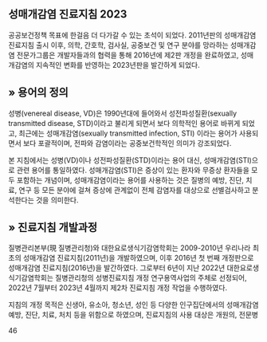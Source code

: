 ## 성매개감염 진료지침 2023

공공보건정책 목표에 한걸음 더 다가갈 수 있는 초석이 되었다.
2011년판의 성매개감염 진료지침 출시 이후, 의학, 간호학, 검사실, 공중보건 및 연구 분야를 망라하는 성매개감염 전문가그룹은 개발자들과의 협력을 통해 2016년에 제2판 개정을 완료하였고, 성매개감염의 지속적인 변화를 반영하는 2023년판을 발간하게 되었다.

## » 용어의 정의

성병(venereal disease, VD)은 1990년대에 들어와서 성전파성질환(sexually transmitted disease, STD)이라고 불리게 되면서 보다 의학적인 용어로 바뀌게 되었고, 최근에는 성매개감염(sexually transmitted infection, STI) 이라는 용어가 사용되면서 보다 포괄적이며, 전파와 감염이라는 공중보건학적인 의미가 강조되었다.

본 지침에서는 성병(VD)이나 성전파성질환(STD)이라는 용어 대신, 성매개감염(STI)으로 관련 용어를 통일하였다. 성매개감염(STI)은 증상이 있는 환자와 무증상 환자들을 모두 포함하는 개념이며, 성매개감염이라는 용어를 사용하는 것은 질병의 예방, 진단, 치료, 연구 등 모든 분야에 걸쳐 증상에 관계없이 전체 감염자를 대상으로 선별검사하고 분석한다는 것을 의미한다.

## » 진료지침 개발과정

질병관리본부(現 질병관리청)와 대한요로생식기감염학회는 2009-2010년 우리나라 최초의 성매개감염 진료지침(2011년)을 개발하였으며, 이후 2016년 첫 번째 개정판으로 성매개감염 진료지침(2016년)을 발간하였다. 그로부터 6년이 지난 2022년 대한요로생식기감염학회는 질병관리청의 성병진료지침 개정 연구용역사업의 주체로 선정되어, 2022년 7월부터 2023년 4월까지 제2차 진료지침 개정 작업을 수행하였다.

지침의 개정 목적은 신생아, 유소아, 청소년, 성인 등 다양한 인구집단에서의 성매개감염 예방, 진단, 치료, 처치 등을 위함으로 하였으며, 진료지침의 사용 대상은 개원의, 전문병

<PAGE>46